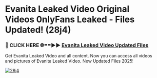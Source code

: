 # Evanita Leaked Video Original Videos 0nlyFans Leaked - Files Updated! (28j4)

<h3>🔴 CLICK HERE 🌐==►► <a href="https://tinyurl.com/x26r9saj" rel="nofollow">Evanita Leaked Video Updated Files</a></h3>

Get Evanita Leaked Video and all content. Now you can access all videos and pictures of Evanita Leaked Video. New Updated Files 2025!

[![28j4](https://i.imgur.com/LkgZPqh.gif)](https://tinyurl.com/x26r9saj)
